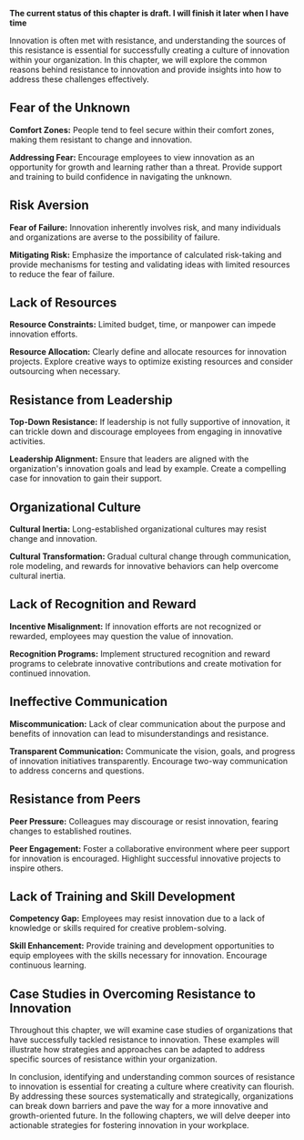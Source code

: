 **The current status of this chapter is draft. I will finish it later when I have time**

Innovation is often met with resistance, and understanding the sources of this resistance is essential for successfully creating a culture of innovation within your organization. In this chapter, we will explore the common reasons behind resistance to innovation and provide insights into how to address these challenges effectively.

Fear of the Unknown
-------------------

**Comfort Zones:** People tend to feel secure within their comfort zones, making them resistant to change and innovation.

**Addressing Fear:** Encourage employees to view innovation as an opportunity for growth and learning rather than a threat. Provide support and training to build confidence in navigating the unknown.

Risk Aversion
-------------

**Fear of Failure:** Innovation inherently involves risk, and many individuals and organizations are averse to the possibility of failure.

**Mitigating Risk:** Emphasize the importance of calculated risk-taking and provide mechanisms for testing and validating ideas with limited resources to reduce the fear of failure.

Lack of Resources
-----------------

**Resource Constraints:** Limited budget, time, or manpower can impede innovation efforts.

**Resource Allocation:** Clearly define and allocate resources for innovation projects. Explore creative ways to optimize existing resources and consider outsourcing when necessary.

Resistance from Leadership
--------------------------

**Top-Down Resistance:** If leadership is not fully supportive of innovation, it can trickle down and discourage employees from engaging in innovative activities.

**Leadership Alignment:** Ensure that leaders are aligned with the organization's innovation goals and lead by example. Create a compelling case for innovation to gain their support.

Organizational Culture
----------------------

**Cultural Inertia:** Long-established organizational cultures may resist change and innovation.

**Cultural Transformation:** Gradual cultural change through communication, role modeling, and rewards for innovative behaviors can help overcome cultural inertia.

Lack of Recognition and Reward
------------------------------

**Incentive Misalignment:** If innovation efforts are not recognized or rewarded, employees may question the value of innovation.

**Recognition Programs:** Implement structured recognition and reward programs to celebrate innovative contributions and create motivation for continued innovation.

Ineffective Communication
-------------------------

**Miscommunication:** Lack of clear communication about the purpose and benefits of innovation can lead to misunderstandings and resistance.

**Transparent Communication:** Communicate the vision, goals, and progress of innovation initiatives transparently. Encourage two-way communication to address concerns and questions.

Resistance from Peers
---------------------

**Peer Pressure:** Colleagues may discourage or resist innovation, fearing changes to established routines.

**Peer Engagement:** Foster a collaborative environment where peer support for innovation is encouraged. Highlight successful innovative projects to inspire others.

Lack of Training and Skill Development
--------------------------------------

**Competency Gap:** Employees may resist innovation due to a lack of knowledge or skills required for creative problem-solving.

**Skill Enhancement:** Provide training and development opportunities to equip employees with the skills necessary for innovation. Encourage continuous learning.

Case Studies in Overcoming Resistance to Innovation
---------------------------------------------------

Throughout this chapter, we will examine case studies of organizations that have successfully tackled resistance to innovation. These examples will illustrate how strategies and approaches can be adapted to address specific sources of resistance within your organization.

In conclusion, identifying and understanding common sources of resistance to innovation is essential for creating a culture where creativity can flourish. By addressing these sources systematically and strategically, organizations can break down barriers and pave the way for a more innovative and growth-oriented future. In the following chapters, we will delve deeper into actionable strategies for fostering innovation in your workplace.
